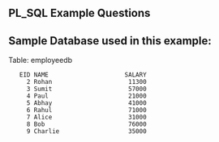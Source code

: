 ## PL_SQL Example Questions

## Sample Database used in this example:


Table: employeedb

       EID NAME                     SALARY
         2 Rohan                     11300
         3 Sumit                     57000
         4 Paul                      21000
         5 Abhay                     41000
         6 Rahul                     71000
         7 Alice                     31000
         8 Bob                       76000
         9 Charlie                   35000

